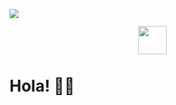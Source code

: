 <a href="https://www.linkedin.com/in/guadano/" title="Jose Guadaño"><img src="https://drive.google.com/file/d/1jjLPZEqoLHIE1PRf6XpNUmX9JfSY-Lfy/view?usp=sharing"></a>

<p align="center">
<a href="https://www.linkedin.com/in/guadano/" title="LinkedIn"><img src="https://cdn4.iconfinder.com/data/icons/social-messaging-ui-color-shapes-2-free/128/social-linkedin-circle-512.png" width="50" height="50" border="0"></a></p>
  
<h1> Hola! 🙋‍♂️ </h1>

<!--
**guadano/guadano** is a ✨ _special_ ✨ repository because its `README.md` (this file) appears on your GitHub profile.

Here are some ideas to get you started:

- 🔭 I’m currently working on ...
- 🌱 I’m currently learning ...
- 👯 I’m looking to collaborate on ...
- 🤔 I’m looking for help with ...
- 💬 Ask me about ...
- 📫 How to reach me: ...
- 😄 Pronouns: ...
- ⚡ Fun fact: ...
-->
